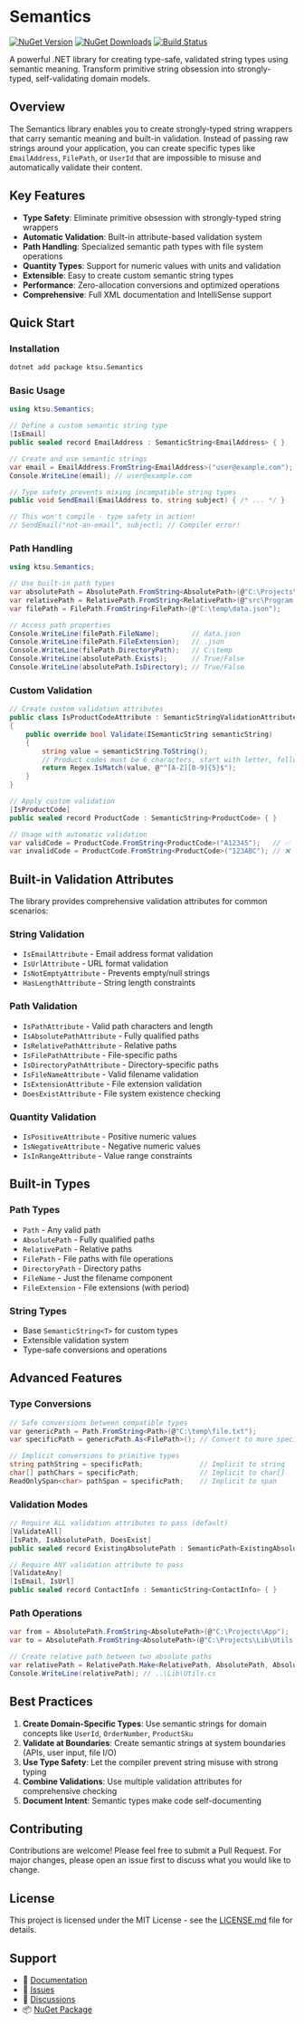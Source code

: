 # Semantics

[![NuGet Version](https://img.shields.io/nuget/v/ktsu.Semantics.svg)](https://www.nuget.org/packages/ktsu.Semantics/)
[![NuGet Downloads](https://img.shields.io/nuget/dt/ktsu.Semantics.svg)](https://www.nuget.org/packages/ktsu.Semantics/)
[![Build Status](https://github.com/ktsu-dev/Semantics/workflows/CI/badge.svg)](https://github.com/ktsu-dev/Semantics/actions)

A powerful .NET library for creating type-safe, validated string types using semantic meaning. Transform primitive string obsession into strongly-typed, self-validating domain models.

## Overview

The Semantics library enables you to create strongly-typed string wrappers that carry semantic meaning and built-in validation. Instead of passing raw strings around your application, you can create specific types like `EmailAddress`, `FilePath`, or `UserId` that are impossible to misuse and automatically validate their content.

## Key Features

-   **Type Safety**: Eliminate primitive obsession with strongly-typed string wrappers
-   **Automatic Validation**: Built-in attribute-based validation system
-   **Path Handling**: Specialized semantic path types with file system operations
-   **Quantity Types**: Support for numeric values with units and validation
-   **Extensible**: Easy to create custom semantic string types
-   **Performance**: Zero-allocation conversions and optimized operations
-   **Comprehensive**: Full XML documentation and IntelliSense support

## Quick Start

### Installation

```bash
dotnet add package ktsu.Semantics
```

### Basic Usage

```csharp
using ktsu.Semantics;

// Define a custom semantic string type
[IsEmail]
public sealed record EmailAddress : SemanticString<EmailAddress> { }

// Create and use semantic strings
var email = EmailAddress.FromString<EmailAddress>("user@example.com");
Console.WriteLine(email); // user@example.com

// Type safety prevents mixing incompatible string types
public void SendEmail(EmailAddress to, string subject) { /* ... */ }

// This won't compile - type safety in action!
// SendEmail("not-an-email", subject); // Compiler error!
```

### Path Handling

```csharp
using ktsu.Semantics;

// Use built-in path types
var absolutePath = AbsolutePath.FromString<AbsolutePath>(@"C:\Projects\MyApp");
var relativePath = RelativePath.FromString<RelativePath>(@"src\Program.cs");
var filePath = FilePath.FromString<FilePath>(@"C:\temp\data.json");

// Access path properties
Console.WriteLine(filePath.FileName);        // data.json
Console.WriteLine(filePath.FileExtension);   // .json
Console.WriteLine(filePath.DirectoryPath);   // C:\temp
Console.WriteLine(absolutePath.Exists);      // True/False
Console.WriteLine(absolutePath.IsDirectory); // True/False
```

### Custom Validation

```csharp
// Create custom validation attributes
public class IsProductCodeAttribute : SemanticStringValidationAttribute
{
    public override bool Validate(ISemanticString semanticString)
    {
        string value = semanticString.ToString();
        // Product codes must be 6 characters, start with letter, followed by 5 digits
        return Regex.IsMatch(value, @"^[A-Z][0-9]{5}$");
    }
}

// Apply custom validation
[IsProductCode]
public sealed record ProductCode : SemanticString<ProductCode> { }

// Usage with automatic validation
var validCode = ProductCode.FromString<ProductCode>("A12345");   // ✅ Valid
var invalidCode = ProductCode.FromString<ProductCode>("123ABC"); // ❌ Throws FormatException
```

## Built-in Validation Attributes

The library provides comprehensive validation attributes for common scenarios:

### String Validation

-   `IsEmailAttribute` - Email address format validation
-   `IsUrlAttribute` - URL format validation
-   `IsNotEmptyAttribute` - Prevents empty/null strings
-   `HasLengthAttribute` - String length constraints

### Path Validation

-   `IsPathAttribute` - Valid path characters and length
-   `IsAbsolutePathAttribute` - Fully qualified paths
-   `IsRelativePathAttribute` - Relative paths
-   `IsFilePathAttribute` - File-specific paths
-   `IsDirectoryPathAttribute` - Directory-specific paths
-   `IsFileNameAttribute` - Valid filename validation
-   `IsExtensionAttribute` - File extension validation
-   `DoesExistAttribute` - File system existence checking

### Quantity Validation

-   `IsPositiveAttribute` - Positive numeric values
-   `IsNegativeAttribute` - Negative numeric values
-   `IsInRangeAttribute` - Value range constraints

## Built-in Types

### Path Types

-   `Path` - Any valid path
-   `AbsolutePath` - Fully qualified paths
-   `RelativePath` - Relative paths
-   `FilePath` - File paths with file operations
-   `DirectoryPath` - Directory paths
-   `FileName` - Just the filename component
-   `FileExtension` - File extensions (with period)

### String Types

-   Base `SemanticString<T>` for custom types
-   Extensible validation system
-   Type-safe conversions and operations

## Advanced Features

### Type Conversions

```csharp
// Safe conversions between compatible types
var genericPath = Path.FromString<Path>(@"C:\temp\file.txt");
var specificPath = genericPath.As<FilePath>(); // Convert to more specific type

// Implicit conversions to primitive types
string pathString = specificPath;              // Implicit to string
char[] pathChars = specificPath;               // Implicit to char[]
ReadOnlySpan<char> pathSpan = specificPath;    // Implicit to span
```

### Validation Modes

```csharp
// Require ALL validation attributes to pass (default)
[ValidateAll]
[IsPath, IsAbsolutePath, DoesExist]
public sealed record ExistingAbsolutePath : SemanticPath<ExistingAbsolutePath> { }

// Require ANY validation attribute to pass
[ValidateAny]
[IsEmail, IsUrl]
public sealed record ContactInfo : SemanticString<ContactInfo> { }
```

### Path Operations

```csharp
var from = AbsolutePath.FromString<AbsolutePath>(@"C:\Projects\App");
var to = AbsolutePath.FromString<AbsolutePath>(@"C:\Projects\Lib\Utils.cs");

// Create relative path between two absolute paths
var relativePath = RelativePath.Make<RelativePath, AbsolutePath, AbsolutePath>(from, to);
Console.WriteLine(relativePath); // ..\Lib\Utils.cs
```

## Best Practices

1. **Create Domain-Specific Types**: Use semantic strings for domain concepts like `UserId`, `OrderNumber`, `ProductSku`
2. **Validate at Boundaries**: Create semantic strings at system boundaries (APIs, user input, file I/O)
3. **Use Type Safety**: Let the compiler prevent string misuse with strong typing
4. **Combine Validations**: Use multiple validation attributes for comprehensive checking
5. **Document Intent**: Semantic types make code self-documenting

## Contributing

Contributions are welcome! Please feel free to submit a Pull Request. For major changes, please open an issue first to discuss what you would like to change.

## License

This project is licensed under the MIT License - see the [LICENSE.md](LICENSE.md) file for details.

## Support

-   📖 [Documentation](https://github.com/ktsu-dev/Semantics/wiki)
-   🐛 [Issues](https://github.com/ktsu-dev/Semantics/issues)
-   💬 [Discussions](https://github.com/ktsu-dev/Semantics/discussions)
-   📦 [NuGet Package](https://www.nuget.org/packages/ktsu.Semantics/)
